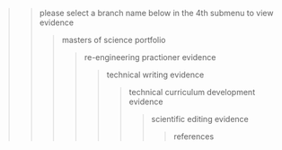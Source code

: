 >> please select a branch name below in the 4th submenu to view evidence
>>> masters of science portfolio
>>>> re-engineering practioner evidence
>>>>> technical writing evidence
>>>>>> technical curriculum development evidence
>>>>>>> scientific editing evidence
>>>>>>>> references

